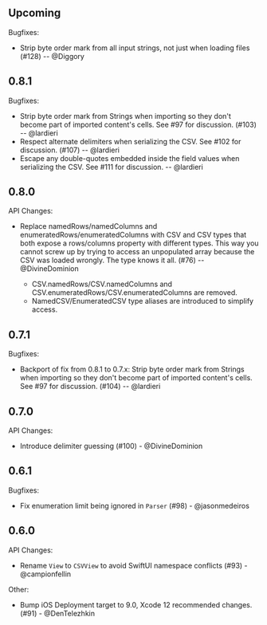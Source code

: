 <!--
## 0.0.0

API Changes:

Bugfixes:

Other:
-->

## Upcoming

Bugfixes:

- Strip byte order mark from all input strings, not just when loading files (#128) -- @Diggory

## 0.8.1

Bugfixes:

- Strip byte order mark from Strings when importing so they don't become part of imported content's cells. 
  See #97 for discussion. (#103) -- @lardieri
- Respect alternate delimiters when serializing the CSV.
  See #102 for discussion. (#107) -- @lardieri
- Escape any double-quotes embedded inside the field values when serializing the CSV.
  See #111 for discussion. -- @lardieri


## 0.8.0

API Changes:

- Replace namedRows/namedColumns and enumeratedRows/enumeratedColumns with CSV<Named> and CSV<Enumerated> types
  that both expose a rows/columns property with different types. This way you cannot screw up by trying to access
  an unpopulated array because the CSV was loaded wrongly. The type knows it all. (#76) -- @DivineDominion
    - CSV.namedRows/CSV.namedColumns and CSV.enumeratedRows/CSV.enumeratedColumns are removed.
    - NamedCSV/EnumeratedCSV type aliases are introduced to simplify access.


## 0.7.1

Bugfixes:

- Backport of fix from 0.8.1 to 0.7.x: Strip byte order mark from Strings when importing so they don't become part of imported content's cells. 
  See #97 for discussion. (#104) -- @lardieri


## 0.7.0

API Changes:

- Introduce delimiter guessing (#100) - @DivineDominion


## 0.6.1

Bugfixes:

- Fix enumeration limit being ignored in `Parser` (#98) - @jasonmedeiros 


## 0.6.0

API Changes:

- Rename `View` to `CSVView` to avoid SwiftUI namespace conflicts (#93) - @campionfellin

Other:

- Bump iOS Deployment target to 9.0, Xcode 12 recommended changes. (#91) - @DenTelezhkin
